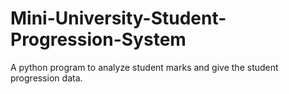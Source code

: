 # Mini-University-Student-Progression-System
A python program to analyze student marks and give the student progression data.
